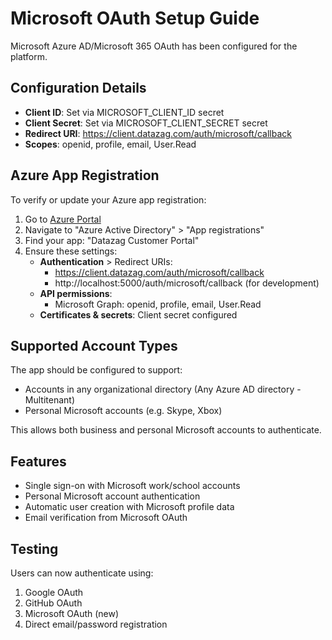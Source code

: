# Microsoft OAuth Setup Guide

Microsoft Azure AD/Microsoft 365 OAuth has been configured for the platform.

## Configuration Details

- **Client ID**: Set via MICROSOFT_CLIENT_ID secret
- **Client Secret**: Set via MICROSOFT_CLIENT_SECRET secret
- **Redirect URI**: https://client.datazag.com/auth/microsoft/callback
- **Scopes**: openid, profile, email, User.Read

## Azure App Registration

To verify or update your Azure app registration:

1. Go to [Azure Portal](https://portal.azure.com)
2. Navigate to "Azure Active Directory" > "App registrations"
3. Find your app: "Datazag Customer Portal"
4. Ensure these settings:
   - **Authentication** > Redirect URIs:
     - https://client.datazag.com/auth/microsoft/callback
     - http://localhost:5000/auth/microsoft/callback (for development)
   - **API permissions**:
     - Microsoft Graph: openid, profile, email, User.Read
   - **Certificates & secrets**: Client secret configured

## Supported Account Types

The app should be configured to support:
- Accounts in any organizational directory (Any Azure AD directory - Multitenant)
- Personal Microsoft accounts (e.g. Skype, Xbox)

This allows both business and personal Microsoft accounts to authenticate.

## Features

- Single sign-on with Microsoft work/school accounts
- Personal Microsoft account authentication
- Automatic user creation with Microsoft profile data
- Email verification from Microsoft OAuth

## Testing

Users can now authenticate using:
1. Google OAuth
2. GitHub OAuth
3. Microsoft OAuth (new)
4. Direct email/password registration